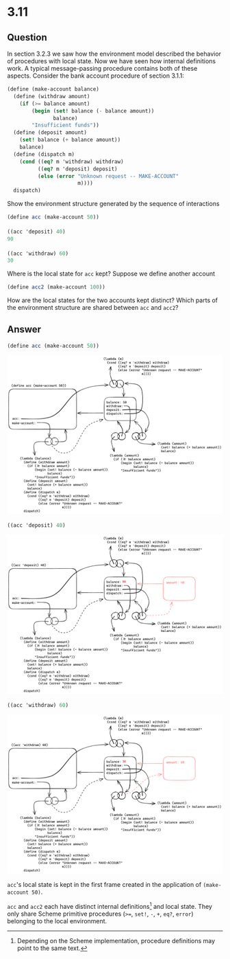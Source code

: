 # 3.11

## Question

In section 3.2.3 we saw how the environment model described the behavior of procedures with local state. Now we have seen how internal definitions work. A typical message-passing procedure contains both of these aspects. Consider the bank account procedure of section 3.1.1:

```scheme
(define (make-account balance)
  (define (withdraw amount)
    (if (>= balance amount)
        (begin (set! balance (- balance amount))
               balance)
        "Insufficient funds"))
  (define (deposit amount)
    (set! balance (+ balance amount))
    balance)
  (define (dispatch m)
    (cond ((eq? m 'withdraw) withdraw)
          ((eq? m 'deposit) deposit)
          (else (error "Unknown request -- MAKE-ACCOUNT"
                       m))))
  dispatch)
```

Show the environment structure generated by the sequence of interactions

```scheme
(define acc (make-account 50))

((acc 'deposit) 40)
90

((acc 'withdraw) 60)
30
```

Where is the local state for `acc` kept? Suppose we define another account

```scheme
(define acc2 (make-account 100))
```

How are the local states for the two accounts kept distinct? Which parts of the environment structure are shared between `acc` and `acc2`?

## Answer

```scheme
(define acc (make-account 50))
```

![3.11.a.png](3.11.a.png)

```scheme
((acc 'deposit) 40)
```

![3.11.b.png](3.11.b.png)

```scheme
((acc 'withdraw) 60)
```

![3.11.c.png](3.11.c.png)

`acc`'s local state is kept in the first frame created in the application of `(make-account 50)`.

`acc` and `acc2` each have distinct internal definitions[^1] and local state. They only share Scheme primitive procedures (`>=`, `set!`, `-`, `+`, `eq?`, `error`) belonging to the local environment.

[^1]: Depending on the Scheme implementation, procedure definitions may point to the same text.
